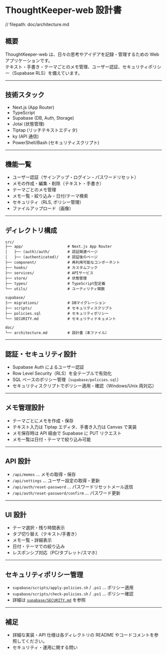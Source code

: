 # ThoughtKeeper-web 設計書

// filepath: doc/architecture.md

## 概要

ThoughtKeeper-web は、日々の思考やアイデアを記録・管理するための Web アプリケーションです。  
テキスト・手書き・テーマごとのメモ管理、ユーザー認証、セキュリティポリシー（Supabase RLS）を備えています。

---

## 技術スタック

- Next.js (App Router)
- TypeScript
- Supabase (DB, Auth, Storage)
- Jotai (状態管理)
- Tiptap (リッチテキストエディタ)
- ky (API 通信)
- PowerShell/Bash (セキュリティスクリプト)

---

## 機能一覧

- ユーザー認証（サインアップ・ログイン・パスワードリセット）
- メモの作成・編集・削除（テキスト・手書き）
- テーマごとのメモ管理
- メモ一覧・絞り込み・日付/テーマ検索
- セキュリティ（RLS, ポリシー管理）
- ファイルアップロード（画像）

---

## ディレクトリ構成

```
src/
├── app/                    # Next.js App Router
│   ├── (auth)/auth/        # 認証関連ページ
│   ├── (authenticated)/    # 認証後のページ
├── component/              # 再利用可能なコンポーネント
├── hooks/                  # カスタムフック
├── services/               # APIサービス
├── store/                  # 状態管理
├── types/                  # TypeScript型定義
└── utils/                  # ユーティリティ関数

supabase/
├── migrations/             # DBマイグレーション
├── scripts/                # セキュリティスクリプト
├── policies.sql            # セキュリティポリシー
└── SECURITY.md             # セキュリティドキュメント

doc/
└── architecture.md         # 設計書（本ファイル）
```

---

## 認証・セキュリティ設計

- Supabase Auth によるユーザー認証
- Row Level Security（RLS）を全テーブルで有効化
- SQL ベースのポリシー管理（`supabase/policies.sql`）
- セキュリティスクリプトでポリシー適用・確認（Windows/Unix 両対応）

---

## メモ管理設計

- テーマごとにメモを作成・保存
- テキスト入力は Tiptap エディタ、手書き入力は Canvas で実装
- メモ保存時は API 経由で Supabase に PUT リクエスト
- メモ一覧は日付・テーマで絞り込み可能

---

## API 設計

- `/api/memos` … メモの取得・保存
- `/api/settings` … ユーザー設定の取得・更新
- `/api/auth/reset-password` … パスワードリセットメール送信
- `/api/auth/reset-password/confirm` … パスワード更新

---

## UI 設計

- テーマ選択・残り時間表示
- タブ切り替え（テキスト/手書き）
- メモ一覧・詳細表示
- 日付・テーマでの絞り込み
- レスポンシブ対応（PC/タブレット/スマホ）

---

## セキュリティポリシー管理

- `supabase/scripts/apply-policies.sh` / `.ps1` … ポリシー適用
- `supabase/scripts/check-policies.sh` / `.ps1` … ポリシー確認
- 詳細は [`supabase/SECURITY.md`](../supabase/SECURITY.md) を参照

---

## 補足

- 詳細な実装・API 仕様は各ディレクトリの README やコードコメントを参照してください。
- セキュリティ・運用に関する問い
